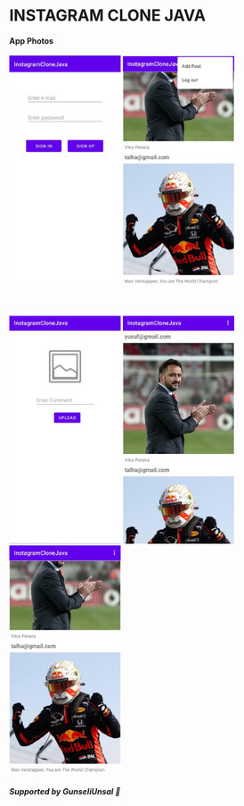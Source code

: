 <h1>INSTAGRAM CLONE JAVA</h1>
<h4>App Photos</h4>
<p float = "left">
<img width="200"alt="App portrait Image"src="https://github.com/codception/insta-clone-java/blob/master/img/1.jpg" >
<img width="200"alt="App portrait Image"src="https://github.com/codception/insta-clone-java/blob/master/img/2.jpg" >
<br><br><br><br>
<img width="200"alt="App portrait Image" src="https://github.com/codception/insta-clone-java/blob/master/img/3.jpg" >
<img width="200"alt="App portrait Image" src="https://github.com/codception/insta-clone-java/blob/master/img/4.jpg" >
<img width="200"alt="App portrait Image" src="https://github.com/codception/insta-clone-java/blob/master/img/5.jpg" >
</p>
<h5>Supported by GunseliUnsal 💟</h5>
